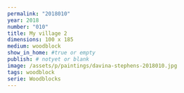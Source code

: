 ```yaml
---
permalink: "2018010"
year: 2018
number: "010"
title: My village 2
dimensions: 100 x 185
medium: woodblock
show_in_home: #true or empty
publish: # notyet or blank
image: /assets/p/paintings/davina-stephens-2018010.jpg
tags: woodblock
serie: Woodblocks
---
```

